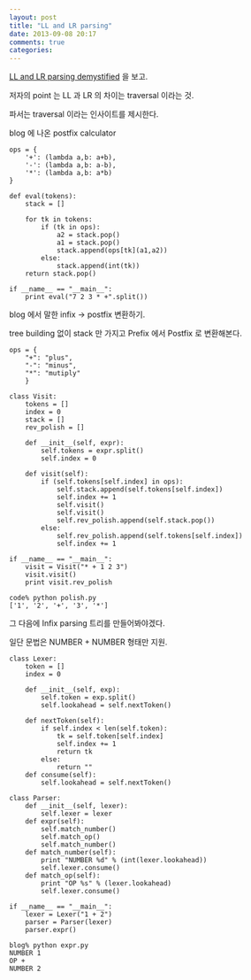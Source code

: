 ```yaml
---
layout: post
title: "LL and LR parsing"
date: 2013-09-08 20:17
comments: true
categories: 
---
```


[LL and LR parsing demystified](http://blog.reverberate.org/2013/07/ll-and-lr-parsing-demystified.html) 을 보고.

저자의 point 는 LL 과 LR 의 차이는 traversal 이라는 것.

파서는 traversal 이라는 인사이트를 제시한다.

blog 에 나온 postfix calculator

    ops = {
        '+': (lambda a,b: a+b),
        '-': (lambda a,b: a-b),
        '*': (lambda a,b: a*b)
    }

    def eval(tokens):
        stack = []

        for tk in tokens:
            if (tk in ops):
                a2 = stack.pop()
                a1 = stack.pop()
                stack.append(ops[tk](a1,a2))
            else:
                stack.append(int(tk))
        return stack.pop()

    if __name__ == "__main__":
        print eval("7 2 3 * +".split())

blog 에서 말한 infix -> postfix 변환하기.

tree building 없이 stack 만 가지고 Prefix 에서 Postfix 로 변환해본다.

    ops = { 
        "+": "plus", 
        "-": "minus",
        "*": "mutiply"
        }

    class Visit:
        tokens = []
        index = 0
        stack = []
        rev_polish = []

        def __init__(self, expr):
            self.tokens = expr.split()
            self.index = 0

        def visit(self):
            if (self.tokens[self.index] in ops):
                self.stack.append(self.tokens[self.index])
                self.index += 1
                self.visit() 
                self.visit()
                self.rev_polish.append(self.stack.pop())
            else:
                self.rev_polish.append(self.tokens[self.index])
                self.index += 1

    if __name__ == "__main__":
        visit = Visit("* + 1 2 3")
        visit.visit()
        print visit.rev_polish

    code% python polish.py
    ['1', '2', '+', '3', '*']

그 다음에 Infix parsing 트리를 만들어봐야겠다.

일단 문법은 NUMBER + NUMBER 형태만 지원.

    class Lexer:
        token = []
        index = 0

        def __init__(self, exp):
            self.token = exp.split()
            self.lookahead = self.nextToken()

        def nextToken(self):
            if self.index < len(self.token):
                tk = self.token[self.index]
                self.index += 1
                return tk
            else:
                return ""
        def consume(self):
            self.lookahead = self.nextToken()

    class Parser:
        def __init__(self, lexer):
            self.lexer = lexer
        def expr(self):
            self.match_number()
            self.match_op()
            self.match_number()
        def match_number(self):
            print "NUMBER %d" % (int(lexer.lookahead))
            self.lexer.consume()
        def match_op(self):
            print "OP %s" % (lexer.lookahead)
            self.lexer.consume()

    if __name__ == "__main__":
        lexer = Lexer("1 + 2")
        parser = Parser(lexer)
        parser.expr()

    blog% python expr.py
    NUMBER 1
    OP +
    NUMBER 2
